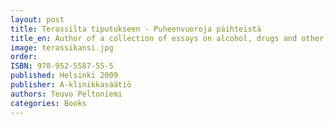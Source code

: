 ```yaml
---
layout: post
title: Terassilta tiputukseen - Puheenvuoroja päihteistä
title_en: Author of a collection of essays on alcohol, drugs and other addictions - From a terrace pub to hospital drip 
image: terassikansi.jpg
order: 
ISBN: 978-952-5587-55-5
published: Helsinki 2009
publisher: A-klinikkasäätiö
authors: Teuvo Peltoniemi
categories: Books
---
```


